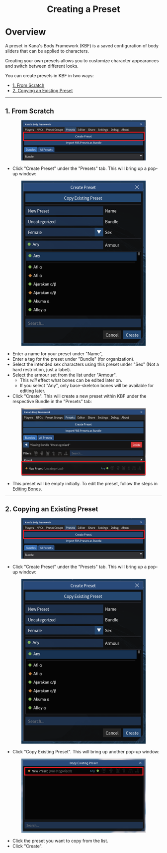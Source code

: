 
<div align="center">

# Creating a Preset

</div>

# Overview

A preset in Kana's Body Framework (KBF) is a saved configuration of body sliders that can be applied to characters.

Creating your own presets allows you to customize character appearances and switch between different looks.

You can create presets in KBF in two ways:


<!-- TOC start (generated with https://github.com/derlin/bitdowntoc) -->

- [1. From Scratch](#1-from-scratch)
- [2. Copying an Existing Preset](#2-copying-an-existing-preset)

<!-- TOC end -->

---

<!-- TOC --><a name="1-from-scratch"></a>
## 1. From Scratch

<p align="center">
<img src="./images/CreatePreset.png" alt="" width="400"/>
</p>

- Click "Create Preset" under the "Presets" tab. This will bring up a pop-up window:

<p align="center">
<img src="./images/CreatePresetPopup.png" alt="" width="400"/>
</p>

- Enter a name for your preset under "Name", 
- Enter a tag for the preset under "Bundle" (for organization).
- Select the intended sex characters using this preset under "Sex" (Not a hard restriction, just a label).
- Select the armour set from the list under "Armour".
	- This _will_ effect what bones can be edited later on. 
	- If you select "Any", only base-skeleton bones will be available for editing later.
- Click "Create". This will create a new preset within KBF under the respective Bundle in the "Presets" tab:

<p align="center">
<img src="./images/NewPreset.png" alt="" width="400"/>
</p>

- This preset will be empty initially. To edit the preset, follow the steps in [Editing Bones](./3.%20Editing%20Bones.md).

---

<!-- TOC --><a name="2-copying-an-existing-preset"></a>
## 2. Copying an Existing Preset

<p align="center">
<img src="./images/CreatePreset.png" alt="" width="400"/>
</p>

- Click "Create Preset" under the "Presets" tab. This will bring up a pop-up window:

<p align="center">
<img src="./images/CreatePresetPopup.png" alt="" width="400"/>
</p>

- Click "Copy Existing Preset". This will bring up another pop-up window:

<p align="center">
<img src="./images/CopyPreset.png" alt="" width="400"/>
</p> 

- Click the preset you want to copy from the list.
- Click "Create".